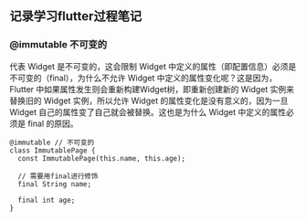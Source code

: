 ## 记录学习flutter过程笔记
### @immutable 不可变的
代表 Widget 是不可变的，这会限制 Widget 中定义的属性（即配置信息）必须是不可变的（final），为什么不允许 Widget 中定义的属性变化呢？这是因为，Flutter 中如果属性发生则会重新构建Widget树，即重新创建新的 Widget 实例来替换旧的 Widget 实例，所以允许 Widget 的属性变化是没有意义的，因为一旦 Widget 自己的属性变了自己就会被替换。这也是为什么 Widget 中定义的属性必须是 final 的原因。
```
@immutable // 不可变的
class ImmutablePage {
  const ImmutablePage(this.name, this.age);

  // 需要用final进行修饰
  final String name;

  final int age;
}
```